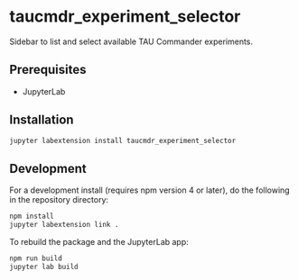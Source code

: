 # taucmdr_experiment_selector

Sidebar to list and select available TAU Commander experiments.


## Prerequisites

* JupyterLab

## Installation

```bash
jupyter labextension install taucmdr_experiment_selector
```

## Development

For a development install (requires npm version 4 or later), do the following in the repository directory:

```bash
npm install
jupyter labextension link .
```

To rebuild the package and the JupyterLab app:

```bash
npm run build
jupyter lab build
```

